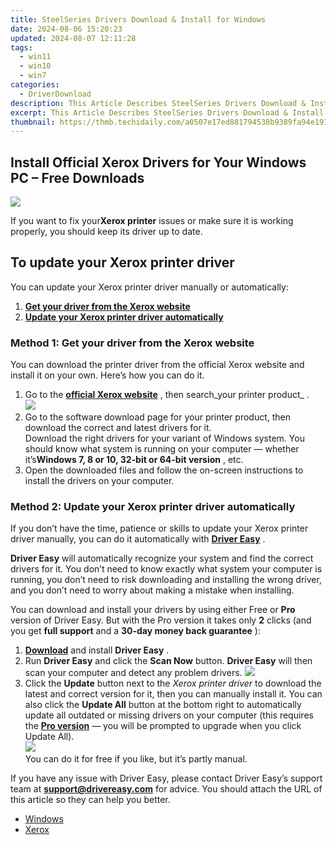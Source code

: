 ```yaml
---
title: SteelSeries Drivers Download & Install for Windows
date: 2024-08-06 15:20:23
updated: 2024-08-07 12:11:28
tags:
  - win11
  - win10
  - win7
categories:
  - DriverDownload
description: This Article Describes SteelSeries Drivers Download & Install for Windows
excerpt: This Article Describes SteelSeries Drivers Download & Install for Windows
thumbnail: https://thmb.techidaily.com/a0507e17ed881794538b9389fa94e191219e441e589bdee2dcef8997d622851b.png
---
```


## Install Official Xerox Drivers for Your Windows PC – Free Downloads

![](https://images.drivereasy.com/wp-content/uploads/2018/08/img_5b8904a2320fd-300x274.jpg)

 If you want to fix your**Xerox printer** issues or make sure it is working properly, you should keep its driver up to date.

## To update your Xerox printer driver

You can update your Xerox printer driver manually or automatically:

1. [**Get your driver from the Xerox website**](https://tools.techidaily.com/drivereasy/download/)
2. [**Update your Xerox printer driver automatically**](https://tools.techidaily.com/drivereasy/download/)

### Method 1: Get your driver from the Xerox website

 You can download the printer driver from the official Xerox website and install it on your own. Here’s how you can do it.

1. Go to the **[official Xerox website](https://www.xerox.com/)**  , then search_your printer product_ .  
![](https://images.drivereasy.com/wp-content/uploads/2018/08/img_5b89041589c2e.png)
2. Go to the software download page for your printer product, then download the correct and latest drivers for it.  
 Download the right drivers for your variant of Windows system. You should know what system is running on your computer — whether it’s**Windows 7, 8 or 10, 32-bit or 64-bit version** , etc.
3. Open the downloaded files and follow the on-screen instructions to install the drivers on your computer.

### Method 2: Update your Xerox printer driver automatically

 If you don’t have the time, patience or skills to update your Xerox printer driver manually, you can do it automatically with [**Driver Easy**](https://tools.techidaily.com/drivereasy/download/) .

**Driver Easy**  will automatically recognize your system and find the correct drivers for it. You don’t need to know exactly what system your computer is running, you don’t need to risk downloading and installing the wrong driver, and you don’t need to worry about making a mistake when installing.

 You can download and install your drivers by using either Free or **Pro**  version of Driver Easy. But with the Pro version it takes only **2**  clicks (and you get **full support** and a **30-day money back guarantee** ):

1. [**Download**](https://tools.techidaily.com/drivereasy/download/) and install **Driver Easy** .
2. Run **Driver Easy** and click the **Scan Now** button. **Driver Easy**  will then scan your computer and detect any problem drivers. ![](https://images.drivereasy.com/wp-content/uploads/2018/08/img_5b7e74534ce8f.jpg)
3. Click the **Update**  button next to the _Xerox printer driver_ to download the latest and correct version for it, then you can manually install it. You can also click the **Update All**  button at the bottom right to automatically update all outdated or missing drivers on your computer (this requires the **[Pro version](https://tools.techidaily.com/drivereasy/download/)**  — you will be prompted to upgrade when you click Update All).  
![](https://images.drivereasy.com/wp-content/uploads/2018/08/img_5b8903a300751.jpg)  
 You can do it for free if you like, but it’s partly manual.

 If you have any issue with Driver Easy, please contact Driver Easy’s support team at **[support@drivereasy.com](https://tools.techidaily.com/drivereasy/download/)**  for advice. You should attach the URL of this article so they can help you better.

* [Windows](https://tools.techidaily.com/drivereasy/download/)
* [Xerox](https://tools.techidaily.com/drivereasy/download/)

<ins class="adsbygoogle"
     style="display:block"
     data-ad-format="autorelaxed"
     data-ad-client="ca-pub-7571918770474297"
     data-ad-slot="1223367746"></ins>



<ins class="adsbygoogle"
     style="display:block"
     data-ad-client="ca-pub-7571918770474297"
     data-ad-slot="8358498916"
     data-ad-format="auto"
     data-full-width-responsive="true"></ins>
